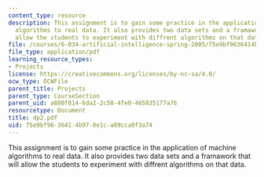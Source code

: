 ```yaml
---
content_type: resource
description: This assignment is to gain some practice in the application of machine
  algorithms to real data. It also provides two data sets and a framawork that will
  allow the students to experiment with diffrent algorithms on that data.
file: /courses/6-034-artificial-intelligence-spring-2005/75e9bf9636414b970e1ca09cca0f3a74_dp2.pdf
file_type: application/pdf
learning_resource_types:
- Projects
license: https://creativecommons.org/licenses/by-nc-sa/4.0/
ocw_type: OCWFile
parent_title: Projects
parent_type: CourseSection
parent_uid: a880f814-6da2-2c58-4fe0-465835177a76
resourcetype: Document
title: dp2.pdf
uid: 75e9bf96-3641-4b97-0e1c-a09cca0f3a74
---
```

This assignment is to gain some practice in the application of machine algorithms to real data. It also provides two data sets and a framawork that will allow the students to experiment with diffrent algorithms on that data.